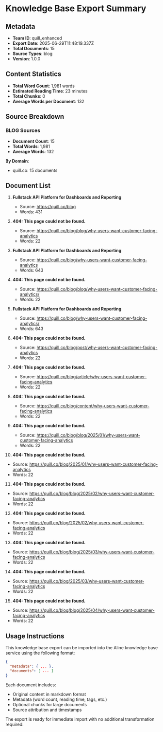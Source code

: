 # Knowledge Base Export Summary

## Metadata
- **Team ID**: quill_enhanced
- **Export Date**: 2025-06-29T11:48:19.337Z
- **Total Documents**: 15
- **Source Types**: blog
- **Version**: 1.0.0

## Content Statistics
- **Total Word Count**: 1,981 words
- **Estimated Reading Time**: 23 minutes
- **Total Chunks**: 0
- **Average Words per Document**: 132

## Source Breakdown

### BLOG Sources
- **Document Count**: 15
- **Total Words**: 1,981
- **Average Words**: 132

**By Domain**:
- quill.co: 15 documents

## Document List
1. **Fullstack API Platform for Dashboards and Reporting**
   - Source: https://quill.co/blog
   - Words: 431

2. **404: This page could not be found.**
   - Source: https://quill.co/blog/blog/why-users-want-customer-facing-analytics
   - Words: 22

3. **Fullstack API Platform for Dashboards and Reporting**
   - Source: https://quill.co/blog/why-users-want-customer-facing-analytics
   - Words: 643

4. **404: This page could not be found.**
   - Source: https://quill.co/blog/blog/why-users-want-customer-facing-analytics/
   - Words: 22

5. **Fullstack API Platform for Dashboards and Reporting**
   - Source: https://quill.co/blog/why-users-want-customer-facing-analytics/
   - Words: 643

6. **404: This page could not be found.**
   - Source: https://quill.co/blog/post/why-users-want-customer-facing-analytics
   - Words: 22

7. **404: This page could not be found.**
   - Source: https://quill.co/blog/article/why-users-want-customer-facing-analytics
   - Words: 22

8. **404: This page could not be found.**
   - Source: https://quill.co/blog/content/why-users-want-customer-facing-analytics
   - Words: 22

9. **404: This page could not be found.**
   - Source: https://quill.co/blog/blog/2025/01/why-users-want-customer-facing-analytics
   - Words: 22

10. **404: This page could not be found.**
   - Source: https://quill.co/blog/2025/01/why-users-want-customer-facing-analytics
   - Words: 22

11. **404: This page could not be found.**
   - Source: https://quill.co/blog/blog/2025/02/why-users-want-customer-facing-analytics
   - Words: 22

12. **404: This page could not be found.**
   - Source: https://quill.co/blog/2025/02/why-users-want-customer-facing-analytics
   - Words: 22

13. **404: This page could not be found.**
   - Source: https://quill.co/blog/blog/2025/03/why-users-want-customer-facing-analytics
   - Words: 22

14. **404: This page could not be found.**
   - Source: https://quill.co/blog/2025/03/why-users-want-customer-facing-analytics
   - Words: 22

15. **404: This page could not be found.**
   - Source: https://quill.co/blog/blog/2025/04/why-users-want-customer-facing-analytics
   - Words: 22

## Usage Instructions

This knowledge base export can be imported into the Aline knowledge base service using the following format:

```json
{
  "metadata": { ... },
  "documents": [ ... ]
}
```

Each document includes:
- Original content in markdown format
- Metadata (word count, reading time, tags, etc.)
- Optional chunks for large documents
- Source attribution and timestamps

The export is ready for immediate import with no additional transformation required.
